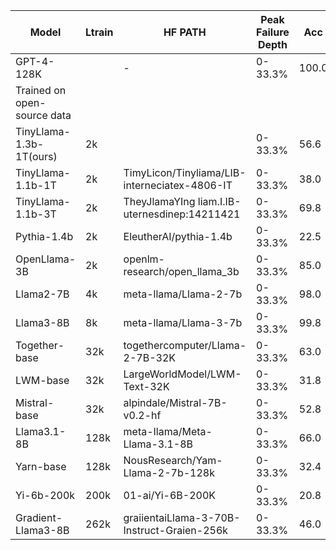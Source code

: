 | Model | Ltrain | HF PATH | Peak Failure Depth | Acc |
| --- | --- | --- | --- | --- |
| GPT-4-128K |  | - | 0-33.3% | 100.0 |
| Trained on open-source data |  |  |  |  |
| TinyLlama-1.3b-1T(ours) | 2k |  | 0-33.3% | 56.6 |
| TinyLlama-1.1b-1T | 2k | TimyLicon/Tinyliama/LIB-interneciatex-4806-IT | 0-33.3% | 38.0 |
| TinyLlama-1.1b-3T | 2k | TheyJlamaYIng liam.I.IB-uternesdinep:14211421 | 0-33.3% | 69.8 |
| Pythia-1.4b | 2k | EleutherAI/pythia-1.4b | 0-33.3% | 22.5 |
| OpenLlama-3B | 2k | openlm-research/open_llama_3b | 0-33.3% | 85.0 |
| Llama2-7B | 4k | meta-llama/Llama-2-7b | 0-33.3% | 98.0 |
| Llama3-8B | 8k | meta-llama/Llama-3-7b | 0-33.3% | 99.8 |
| Together-base | 32k | togethercomputer/Llama-2-7B-32K | 0-33.3% | 63.0 |
| LWM-base | 32k | LargeWorldModel/LWM-Text-32K | 0-33.3% | 31.8 |
| Mistral-base | 32k | alpindale/Mistral-7B-v0.2-hf | 0-33.3% | 52.8 |
| Llama3.1-8B | 128k | meta-Ilama/Meta-Llama-3.1-8B | 0-33.3% | 66.0 |
| Yarn-base | 128k | NousResearch/Yam-Llama-2-7b-128k | 0-33.3% | 32.4 |
| Yi-6b-200k | 200k | 01-ai/Yi-6B-200K | 0-33.3% | 20.8 |
| Gradient-Llama3-8B | 262k | graiientaiLlama-3-70B-Instruct-Graien-256k | 0-33.3% | 46.0 |

